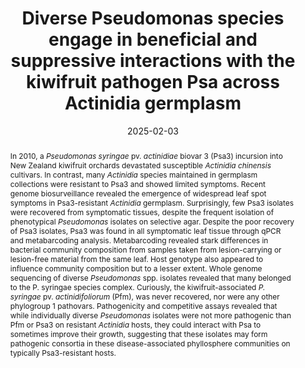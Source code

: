 ---
title: Diverse Pseudomonas species engage in beneficial and suppressive interactions with the kiwifruit pathogen Psa across Actinidia germplasm
authors:
  - Haileigh Patterson
  - admin
  - Matthew Templeton
  - Jay Jayaraman
author_notes:
- "Equal contribution"
- "Equal contribution"
date: '2025-02-03'
publishDate: '2025-02-03T04:12:55.793852Z'
publication_types: ["article"]
publication: '*bioRxiv*'
hugoblox:
  ids:
    doi: 10.1101/2025.01.31.635981
abstract: 'In 2010, a *Pseudomonas syringae* pv. *actinidiae* biovar 3 (Psa3) incursion into New Zealand kiwifruit orchards devastated susceptible *Actinidia chinensis* cultivars. In contrast, many *Actinidia* species maintained in germplasm collections were resistant to Psa3 and showed limited symptoms. Recent genome biosurveillance revealed the emergence of widespread leaf spot symptoms in Psa3-resistant *Actinidia* germplasm. Surprisingly, few Psa3 isolates were recovered from symptomatic tissues, despite the frequent isolation of phenotypical *Pseudomonas* isolates on selective agar. Despite the poor recovery of Psa3 isolates, Psa3 was found in all symptomatic leaf tissue through qPCR and metabarcoding analysis. Metabarcoding revealed stark differences in bacterial community composition from samples taken from lesion-carrying or lesion-free material from the same leaf. Host genotype also appeared to influence community composition but to a lesser extent. Whole genome sequencing of diverse *Pseudomonas* spp. isolates revealed that many belonged to the P. syringae species complex. Curiously, the kiwifruit-associated *P. syringae* pv. *actinidifoliorum* (Pfm), was never recovered, nor were any other phylogroup 1 pathovars. Pathogenicity and competitive assays revealed that while individually diverse *Pseudomonas* isolates were not more pathogenic than Pfm or Psa3 on resistant *Actinidia* hosts, they could interact with Psa to sometimes improve their growth, suggesting that these isolates may form pathogenic consortia in these disease-associated phyllosphere communities on typically Psa3-resistant hosts.'
summary: Through metabarcoding, targeted isolation, and whole genome sequencing, we identified diverse Pseudomonads that appear to interact with Psa across kiwifruit germplasm.
tags:
- Pseudomonas syringae pv. actinidiae
- Pseudomonas syringae pv. actinidifoliorum
- Genome biosurveillance
- Plant microbiome
- Kiwifruit
- name: URL
  url: "https://www.biorxiv.org/content/10.1101/2025.01.31.635981v1"
---